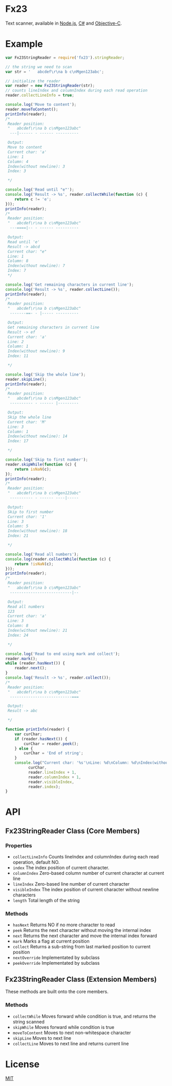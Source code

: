 # Fx23
Text scanner, available in [Node.js](https://github.com/mgenware/fx23-node), [C#](https://github.com/mgenware/fx23-csharp) and [Objective-C](https://github.com/mgenware/fx23-objc).

# Example
```javascript
var Fx23StringReader = require('fx23').stringReader;

// the string we need to scan
var str = '   abcdef\r\na b c\nMgen123abc';

// initialize the reader
var reader = new Fx23StringReader(str);
// counts lineIndex and columnIndex during each read operation
reader.collectLineInfo = true;

console.log('Move to content');
reader.moveToContent();
printInfo(reader);
/*
 Reader position:
 "   abcdef\r\na b c\nMgen123abc"
  ---|------ - ------ ----------

 Output:
 Move to content
 Current char: 'a'
 Line: 1
 Column: 4
 Index(without newline): 3
 Index: 3

 */

console.log('Read until "e"');
console.log('Result -> %s', reader.collectWhile(function (c) {
    return c != 'e';
}));
printInfo(reader);
/*
 Reader position:
 "   abcdef\r\na b c\nMgen123abc"
  ---====|-- - ------ ----------

 Output:
 Read until 'e'
 Result -> abcd
 Current char: "e"
 Line: 1
 Column: 8
 Index(without newline): 7
 Index: 7
 */

console.log('Get remaining characters in current line');
console.log('Result -> %s', reader.collectLine());
printInfo(reader);
/*
 Reader position:
 "   abcdef\r\na b c\nMgen123abc"
  -------==- - |----- ----------

 Output:
 Get remaining characters in current line
 Result -> ef
 Current char: 'a'
 Line: 2
 Column: 1
 Index(without newline): 9
 Index: 11

 */

console.log('Skip the whole line');
reader.skipLine();
printInfo(reader);
/*
 Reader position:
 "   abcdef\r\na b c\nMgen123abc"
  ---------- - ------ |---------

 Output:
 Skip the whole line
 Current char: 'M'
 Line: 3
 Column: 1
 Index(without newline): 14
 Index: 17

 */

console.log('Skip to first number');
reader.skipWhile(function (c) {
    return isNaN(c);
});
printInfo(reader);
/*
 Reader position:
 "   abcdef\r\na b c\nMgen123abc"
  ---------- - ------ ----|-----

 Output:
 Skip to first number
 Current char: '1'
 Line: 3
 Column: 5
 Index(without newline): 18
 Index: 21

 */

console.log('Read all numbers');
console.log(reader.collectWhile(function (c) {
    return !isNaN(c);
}));
printInfo(reader);
/*
 Reader position:
 "   abcdef\r\na b c\nMgen123abc"
  ---------------------------|--

 Output:
 Read all numbers
 123
 Current char: 'a'
 Line: 3
 Column: 8
 Index(without newline): 21
 Index: 24

 */

console.log('Read to end using mark and collect');
reader.mark();
while (reader.hasNext()) {
    reader.next();
}
console.log('Result -> %s', reader.collect());
/*
 Reader position:
 "   abcdef\r\na b c\nMgen123abc"
  ---------------------------===

 Output:
 Result -> abc

 */

function printInfo(reader) {
    var curChar;
    if (reader.hasNext()) {
        curChar = reader.peek();
    } else {
        curChar = 'End of string';
    }
    console.log("Current char: '%s'\nLine: %d\nColumn: %d\nIndex(without newline): %d\nIndex: %d\n",
          curChar,
          reader.lineIndex + 1,
          reader.columnIndex + 1,
          reader.visibleIndex,
          reader.index);
}
```


# API
## Fx23StringReader Class (Core Members)
### Properties
* `collectLineInfo` Counts lineIndex and columnIndex during each read operation, default NO.
* `index` The index position of current character.
* `columnIndex` Zero-based column number of current character at current line
* `lineIndex` Zero-based line number of current character
* `visibleIndex` The index position of current character without newline characters
* `length` Total length of the string

### Methods
* `hasNext` Returns NO if no more character to read
* `peek` Returns the next character without moving the internal index
* `next` Returns the next character and move the internal index forward
* `mark` Marks a flag at current position
* `collect` Returns a sub-string from last marked position to current position
* `nextOverride` Implementated by subclass
* `peekOverride` Implementated by subclass

## Fx23StringReader Class (Extension Members)
These methods are built onto the core members.
### Methods
* `collectWhile` Moves forward while condition is true, and returns the string scanned
* `skipWhile` Moves forward while condition is true
* `moveToContent` Moves to next non-whitespace character
* `skipLine` Moves to next line
* `collectLine` Moves to next line and returns current line


# License
[MIT](LICENSE)
